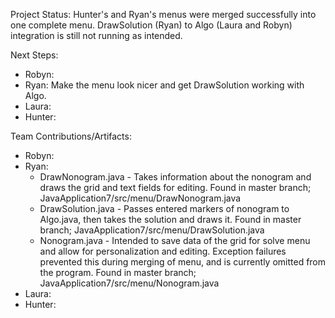 Project Status:
  Hunter's and Ryan's menus were merged successfully into one complete menu. DrawSolution (Ryan) to Algo (Laura and Robyn) integration is still not running as intended.

Next Steps:
- Robyn:
- Ryan: Make the menu look nicer and get DrawSolution working with Algo.
- Laura:
- Hunter:

Team Contributions/Artifacts:
- Robyn:
- Ryan:
  - DrawNonogram.java - Takes information about the nonogram and draws the grid and text fields for editing. Found in master branch; JavaApplication7/src/menu/DrawNonogram.java
  - DrawSolution.java - Passes entered markers of nonogram to Algo.java, then takes the solution and draws it. Found in master branch; JavaApplication7/src/menu/DrawSolution.java
  - Nonogram.java - Intended to save data of the grid for solve menu and allow for personalization and editing. Exception failures prevented this during merging of menu, and is currently omitted from the program.  Found in master branch; JavaApplication7/src/menu/Nonogram.java
- Laura:
- Hunter:

